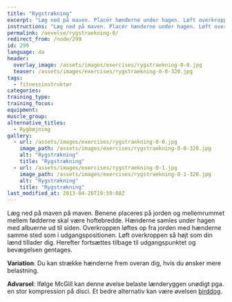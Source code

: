 ```yaml
---
title: "Rygstrækning"
excerpt: "Læg ned på maven. Placér hænderne under hagen. Løft overkroppen fri af underlaget uden at løfte fødderne."
instructions: "Læg ned på maven. Placér hænderne under hagen. Løft overkroppen fri af underlaget uden at løfte fødderne."
permalink: /oevelse/rygstraekning-0/
redirect_from: /node/299
id: 299
language: da
header:
  overlay_image: /assets/images/exercises/rygstraekning-0-0.jpg
  teaser: /assets/images/exercises/rygstraekning-0-0-320.jpg
tags:
  - fitnessinstruktør
categories:
training_type: 
training_focus: 
equipment:
muscle_group:
alternative_titles:
  - Rygbøjning
gallery:
  - url: /assets/images/exercises/rygstraekning-0-0.jpg
    image_path: /assets/images/exercises/rygstraekning-0-0-320.jpg
    alt: "Rygstrækning"
    title: "Rygstrækning"
  - url: /assets/images/exercises/rygstraekning-0-1.jpg
    image_path: /assets/images/exercises/rygstraekning-0-1-320.jpg
    alt: "Rygstrækning"
    title: "Rygstrækning"
last_modified_at: 2013-04-26T19:59:08Z
---
```


Læg ned på maven på maven. Benene placeres på jorden og mellemrummet mellem fødderne skal være hoftebredde. Hænderne samles under hagen med albuerne ud til siden. Overkroppen løftes op fra jorden med hænderne samme sted som i udgangspositionen. Løft overkroppen så højt som din lænd tillader dig. Herefter fortsættes tilbage til udgangspunktet og bevægelsen gentages.

**Variation**: Du kan strække hænderne frem overan dig, hvis du ønsker mere belastning.

**Advarsel**: Ifølge McGill kan denne øvelse belaste lænderyggen unødigt pga. en stor kompression på disci. Et bedre alternativ kan være øvelsen [birddog](/oevelse/birddog).
